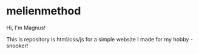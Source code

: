 # melienmethod
Hi, I'm Magnus!

This is repository is html/css/js for a simple website I made for my hobby - snooker!
